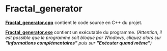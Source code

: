 # Fractal_generator

[**Fractal_generator.cpp**](https://github.com/angeluriot/Fractal_generator/blob/master/Fractal_generator.cpp) contient le code source en C++ du projet.

[**Fractal_generator.exe**](https://github.com/angeluriot/Fractal_generator/blob/master/Fractal_generator.exe) contient un exécutable du programme. *(Attention, il est possible que le programme soit bloqué par Windows, cliquez alors sur* ***"Informations complémentaires"*** *puis sur* ***"Exécuter quand même"****)*
